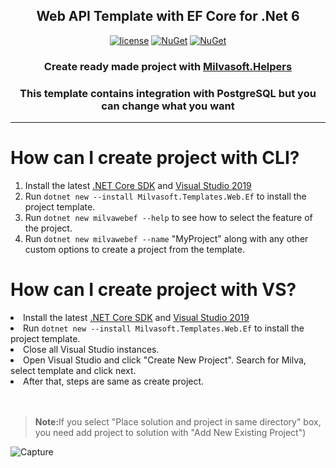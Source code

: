 <h2 align="center">Web API Template with EF Core for .Net 6</h2>
  
 <div align="center"> 
  
[![license](https://img.shields.io/badge/license-MIT-blue.svg)](https://github.com/Milvasoft/Milvasoft/blob/master/LICENSE)  [![NuGet](https://img.shields.io/nuget/v/Milvasoft.Templates.Web.Ef)](https://www.nuget.org/packages/Milvasoft.Helpers/)   [![NuGet](https://img.shields.io/nuget/dt/Milvasoft.Templates.Web.Ef)](https://www.nuget.org/packages/Milvasoft.Templates.Web.Ef/) 

</div>
<h3 align="center">Create ready made project with <a href="https://github.com/Milvasoft/Milvasoft" rel="nofollow" target="_blank" >Milvasoft.Helpers</a></h3>
<h3 align="center">This template contains integration with PostgreSQL but you can change what you want</h3>

***

# How can I create project with CLI?

<ol> 

<li>Install the latest <a href="https://dot.net" rel="nofollow" target="_blank">.NET Core SDK</a> and <a href="https://visualstudio.microsoft.com/tr/thank-you-downloading-visual-studio/?sku=Community&rel=16" rel="nofollow" target="_blank" >Visual Studio 2019</a></li>
<li>Run <code>dotnet new --install Milvasoft.Templates.Web.Ef</code> to install the project template.</li>
<li>Run <code>dotnet new milvawebef --help</code> to see how to select the feature of the project.</li>
<li>Run <code>dotnet new milvawebef --name</code> "MyProject" along with any other custom options to create a project from the template.</li>

</ol>

# How can I create project with VS?

<li>Install the latest <a href="https://dot.net" rel="nofollow" target="_blank">.NET Core SDK</a> and <a href="https://visualstudio.microsoft.com/tr/thank-you-downloading-visual-studio/?sku=Community&rel=16" rel="nofollow" target="_blank" >Visual Studio 2019</a></li>
<li>Run <code>dotnet new --install Milvasoft.Templates.Web.Ef</code> to install the project template.</li>
<li>Close all Visual Studio instances.</li>
<li>Open Visual Studio and click "Create New Project". Search for Milva, select template and click next.</li>
<li>After that, steps are same as create project.</li>
<br></br>

> <b>Note:</b>If you select "Place solution and project in same directory" box, you need add project to solution with "Add New Existing Project")</li>

![Capture](https://user-images.githubusercontent.com/32344242/135268651-227dc8ed-24a1-4e02-bb53-e1af9edd0c36.PNG)


